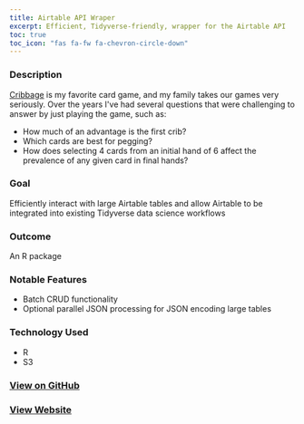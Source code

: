 ```yaml
---
title: Airtable API Wraper
excerpt: Efficient, Tidyverse-friendly, wrapper for the Airtable API
toc: true
toc_icon: "fas fa-fw fa-chevron-circle-down"
---
```

### Description
[Cribbage](https://en.wikipedia.org/wiki/Cribbage) is my favorite card game, and my family takes our games very seriously. Over the years I've had several questions that were challenging to answer by just playing the game, such as:
* How much of an advantage is the first crib?
* Which cards are best for pegging?
* How does selecting 4 cards from an initial hand of 6 affect the prevalence of any given card in final hands?

### Goal
Efficiently interact with large Airtable tables and allow Airtable to be integrated into existing Tidyverse data science workflows

### Outcome
An R package

### Notable Features
* Batch CRUD functionality
* Optional parallel JSON processing for JSON encoding large tables

### Technology Used
* R
* S3

### [View on GitHub](https://github.com/matthewjrogers/rairtable)
### [View Website](matthewjrogers.github.io/rairtable)
